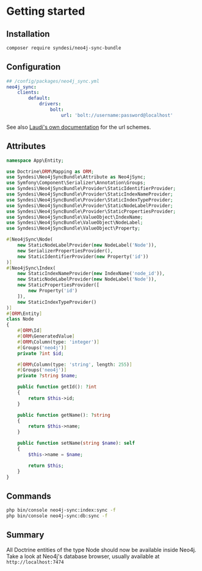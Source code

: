 # Getting started

## Installation

```bash
composer require syndesi/neo4j-sync-bundle
```

## Configuration

```yaml
## /config/packages/neo4j_sync.yml
neo4j_sync:
    clients:
        default:
            drivers:
                bolt:
                    url: 'bolt://username:password@localhost'
```

See also [Laudi's own documentation](https://github.com/neo4j-php/neo4j-php-client#url-schemes) for the url schemes.

## Attributes

```php
namespace App\Entity;

use Doctrine\ORM\Mapping as ORM;
use Syndesi\Neo4jSyncBundle\Attribute as Neo4jSync;
use Symfony\Component\Serializer\Annotation\Groups;
use Syndesi\Neo4jSyncBundle\Provider\StaticIdentifierProvider;
use Syndesi\Neo4jSyncBundle\Provider\StaticIndexNameProvider;
use Syndesi\Neo4jSyncBundle\Provider\StaticIndexTypeProvider;
use Syndesi\Neo4jSyncBundle\Provider\StaticNodeLabelProvider;
use Syndesi\Neo4jSyncBundle\Provider\StaticPropertiesProvider;
use Syndesi\Neo4jSyncBundle\ValueObject\IndexName;
use Syndesi\Neo4jSyncBundle\ValueObject\NodeLabel;
use Syndesi\Neo4jSyncBundle\ValueObject\Property;

#[Neo4jSync\Node(
    new StaticNodeLabelProvider(new NodeLabel('Node')),
    new SerializerPropertiesProvider(),
    new StaticIdentifierProvider(new Property('id'))
)]
#[Neo4jSync\Index(
    new StaticIndexNameProvider(new IndexName('node_id')),
    new StaticNodeLabelProvider(new NodeLabel('Node')),
    new StaticPropertiesProvider([
        new Property('id')
    ]),
    new StaticIndexTypeProvider()
)]
#[ORM\Entity]
class Node
{
    #[ORM\Id]
    #[ORM\GeneratedValue]
    #[ORM\Column(type: 'integer')]
    #[Groups('neo4j')]
    private ?int $id;

    #[ORM\Column(type: 'string', length: 255)]
    #[Groups('neo4j')]
    private ?string $name;

    public function getId(): ?int
    {
        return $this->id;
    }

    public function getName(): ?string
    {
        return $this->name;
    }

    public function setName(string $name): self
    {
        $this->name = $name;

        return $this;
    }
}
```

## Commands

```bash
php bin/console neo4j-sync:index:sync -f
php bin/console neo4j-sync:db:sync -f
```

## Summary

All Doctrine entities of the type Node should now be available inside Neo4j. Take a look at Neo4j's database browser,
usually available at `http://localhost:7474`
